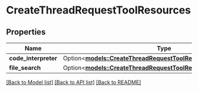 # CreateThreadRequestToolResources

## Properties

Name | Type | Description | Notes
------------ | ------------- | ------------- | -------------
**code_interpreter** | Option<[**models::CreateThreadRequestToolResourcesCodeInterpreter**](CreateThreadRequest_tool_resources_code_interpreter.md)> |  | [optional]
**file_search** | Option<[**models::CreateThreadRequestToolResourcesFileSearch**](CreateThreadRequest_tool_resources_file_search.md)> |  | [optional]

[[Back to Model list]](../README.md#documentation-for-models) [[Back to API list]](../README.md#documentation-for-api-endpoints) [[Back to README]](../README.md)


